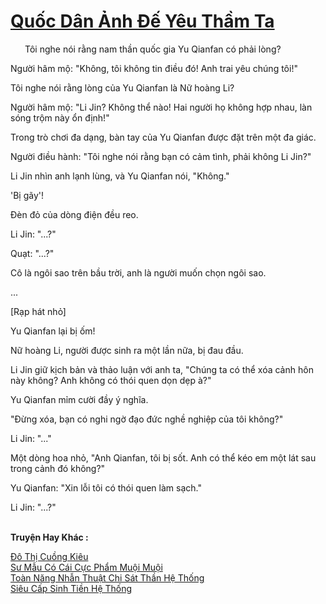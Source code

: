 <a href="https://truyentiki.com/quoc-dan-anh-de-yeu-tham-ta.33884/" title="Quốc Dân Ảnh Đế Yêu Thầm Ta"><h1>Quốc Dân Ảnh Đế Yêu Thầm Ta</h1></a><div style="display:table"><img align="right" style="float: left; padding: 10px;" src="https://truyentiki.com/images/story/200x260/33884.jpg" alt="">Tôi nghe nói rằng nam thần quốc gia Yu Qianfan có phải lòng? <p></p> Người hâm mộ: "Không, tôi không tin điều đó! Anh trai yêu chúng tôi!" <p></p> Tôi nghe nói rằng lòng của Yu Qianfan là Nữ hoàng Li? <p></p> Người hâm mộ: "Li Jin? Không thể nào! Hai người họ không hợp nhau, làn sóng trộm này ổn định!" <p></p> Trong trò chơi đa dạng, bàn tay của Yu Qianfan được đặt trên một đa giác. <p></p> Người điều hành: "Tôi nghe nói rằng bạn có cảm tình, phải không Li Jin?" <p></p> Li Jin nhìn anh lạnh lùng, và Yu Qianfan nói, "Không." <p></p> &#39;Bị gãy&#39;! <p></p> Đèn đỏ của dòng điện đều reo. <p></p> Li Jin: "...?" <p></p> Quạt: "...?" <p></p> Cô là ngôi sao trên bầu trời, anh là người muốn chọn ngôi sao. <p></p> ... <p></p> [Rạp hát nhỏ] <p></p> Yu Qianfan lại bị ốm! <p></p> Nữ hoàng Li, người được sinh ra một lần nữa, bị đau đầu. <p></p> Li Jin giữ kịch bản và thảo luận với anh ta, "Chúng ta có thể xóa cảnh hôn này không? Anh không có thói quen dọn dẹp à?" <p></p> Yu Qianfan mỉm cười đầy ý nghĩa. <p></p> "Đừng xóa, bạn có nghi ngờ đạo đức nghề nghiệp của tôi không?" <p></p> Li Jin: "..." <p></p> Một dòng hoa nhỏ, "Anh Qianfan, tôi bị sốt. Anh có thể kéo em một lát sau trong cảnh đó không?" <p></p> Yu Qianfan: "Xin lỗi tôi có thói quen làm sạch." <p></p> Li Jin: "...?"</div><p><br><b>Truyện Hay Khác :</b></p><a href="https://truyentiki.com/do-thi-cuong-kieu.33883/" alt="Đô Thị Cuồng Kiêu">Đô Thị Cuồng Kiêu</a><br/><a href="https://www.plurk.com/p/nut3qu" alt="Sư Mẫu Có Cái Cực Phẩm Muội Muội">Sư Mẫu Có Cái Cực Phẩm Muội Muội</a><br/><a href="https://www.pinterest.com/pin/594756694531393996/" alt="Toàn Năng Nhẫn Thuật Chi Sát Thần Hệ Thống">Toàn Năng Nhẫn Thuật Chi Sát Thần Hệ Thống</a><br/><a href="https://github.com/nownovels/top500/tree/master/truyenhay/33896/" alt="Siêu Cấp Sinh Tiền Hệ Thống">Siêu Cấp Sinh Tiền Hệ Thống</a><br/>